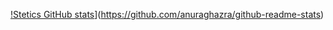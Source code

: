 [!Stetics GitHub stats](https://github-readme-stats.vercel.app/api?username=Stetics)](https://github.com/anuraghazra/github-readme-stats)
